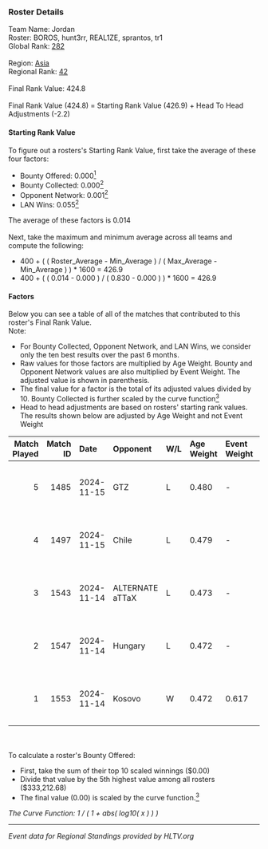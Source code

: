 ### Roster Details<br />
Team Name: Jordan<br />
Roster: BOROS, hunt3rr, REAL1ZE, sprantos, tr1<br />
Global Rank: [282](../../standings_global_2025_03_03.md)<br />
<br />
Region: [Asia]( ../../standings_asia_2025_03_03.md)<br />
Regional Rank: [42]( ../../standings_asia_2025_03_03.md)<br />
<br />
Final Rank Value:  424.8<br />
<br />
Final Rank Value (424.8) = Starting Rank Value (426.9) + Head To Head Adjustments (-2.2)<br />

#### Starting Rank Value<br />
To figure out a rosters's Starting Rank Value, first take the average of these four factors:<br />
- Bounty Offered: 0.000[<sup>1</sup>](#table2)
- Bounty Collected: 0.000[<sup>2</sup>](#table1)
- Opponent Network: 0.001[<sup>2</sup>](#table1)
- LAN Wins: 0.055[<sup>2</sup>](#table1)

The average of these factors is 0.014<br />
<br />
Next, take the maximum and minimum average across all teams and compute the following:<br />
- 400 + ( ( Roster_Average - Min_Average ) / ( Max_Average - Min_Average ) ) * 1600 = 426.9
- 400 + ( ( 0.014 - 0.000 ) / ( 0.830 - 0.000 ) ) * 1600 = 426.9


#### Factors<br />
Below you can see a table of all of the matches that contributed to this roster's Final Rank Value.<br />
Note:<br />

- For Bounty Collected, Opponent Network, and LAN Wins, we consider only the ten best results over the past 6 months.
- Raw values for those factors are multiplied by Age Weight. Bounty and Opponent Network values are also multiplied by Event Weight. The adjusted value is shown in parenthesis.
- The final value for a factor is the total of its adjusted values divided by 10. Bounty Collected is further scaled by the curve function[<sup>3</sup>](#curveFunction)
- Head to head adjustments are based on rosters' starting rank values. The results shown below are adjusted by Age Weight and not Event Weight
<span id="table1"></span><br />


| Match Played | Match ID | Date       | Opponent        | W/L | Age Weight | Event Weight | Bounty Collected | Opponent Network | LAN Wins  | H2H Adj. | Roster                                 |
| -: | -: | :- | :- | :- | :- | :- | :- | :- | :- | -: | :- |
|            5 |     1485 | 2024-11-15 | GTZ             | L   | 0.480      | -            | -                | -                | -         |    -0.47 | BOROS, hunt3rr, REAL1ZE, sprantos, tr1 |
|            4 |     1497 | 2024-11-15 | Chile           | L   | 0.479      | -            | -                | -                | -         |    -7.09 | BOROS, hunt3rr, REAL1ZE, sprantos, tr1 |
|            3 |     1543 | 2024-11-14 | ALTERNATE aTTaX | L   | 0.473      | -            | -                | -                | -         |    -1.35 | BOROS, hunt3rr, REAL1ZE, sprantos, tr1 |
|            2 |     1547 | 2024-11-14 | Hungary         | L   | 0.472      | -            | -                | -                | -         |    -2.24 | BOROS, hunt3rr, REAL1ZE, sprantos, tr1 |
|            1 |     1553 | 2024-11-14 | Kosovo          | W   | 0.472      | 0.617        | 0.000 (0.000)    | 0.019 (0.006)    | 1 (0.472) |     8.98 | BOROS, hunt3rr, REAL1ZE, sprantos, tr1 |

<br />
<span id="table2"></span><br />
To calculate a roster's Bounty Offered:<br />

- First, take the sum of their top 10 scaled winnings ($0.00)
- Divide that value by the 5th highest value among all rosters ($333,212.68)
- The final value (0.00) is scaled by the curve function.[<sup>3</sup>](#curveFunction)

<span id="curveFunction"></span>_The Curve Function: 1 / ( 1 + abs( log10( x ) ) )_<br />

---
_Event data for Regional Standings provided by HLTV.org_<br />
